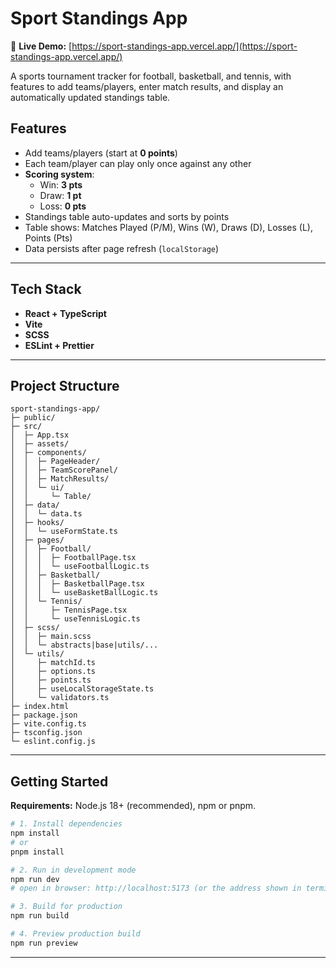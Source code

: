 # Sport Standings App

🔗 **Live Demo:** [https://sport-standings-app.vercel.app/](https://sport-standings-app.vercel.app/)

A sports tournament tracker for football, basketball, and tennis, with features to add teams/players, enter match results, and display an automatically updated standings table.

## Features

-   Add teams/players (start at **0 points**)
-   Each team/player can play only once against any other
-   **Scoring system**:
    -   Win: **3 pts**
    -   Draw: **1 pt**
    -   Loss: **0 pts**
-   Standings table auto-updates and sorts by points
-   Table shows: Matches Played (P/M), Wins (W), Draws (D), Losses (L), Points (Pts)
-   Data persists after page refresh (`localStorage`)

---

## Tech Stack

-   **React + TypeScript**
-   **Vite**
-   **SCSS**
-   **ESLint + Prettier**

---

## Project Structure

```
sport-standings-app/
├─ public/
├─ src/
│  ├─ App.tsx
│  ├─ assets/
│  ├─ components/
│  │  ├─ PageHeader/
│  │  ├─ TeamScorePanel/
│  │  ├─ MatchResults/
│  │  └─ ui/
│  │     └─ Table/
│  ├─ data/
│  │  └─ data.ts
│  ├─ hooks/
│  │  └─ useFormState.ts
│  ├─ pages/
│  │  ├─ Football/
│  │  │  ├─ FootballPage.tsx
│  │  │  └─ useFootballLogic.ts
│  │  ├─ Basketball/
│  │  │  ├─ BasketballPage.tsx
│  │  │  └─ useBasketBallLogic.ts
│  │  └─ Tennis/
│  │     ├─ TennisPage.tsx
│  │     └─ useTennisLogic.ts
│  ├─ scss/
│  │  ├─ main.scss
│  │  └─ abstracts|base|utils/...
│  └─ utils/
│     ├─ matchId.ts
│     ├─ options.ts
│     ├─ points.ts
│     ├─ useLocalStorageState.ts
│     └─ validators.ts
├─ index.html
├─ package.json
├─ vite.config.ts
├─ tsconfig.json
└─ eslint.config.js
```

---

## Getting Started

**Requirements:** Node.js 18+ (recommended), npm or pnpm.

```bash
# 1. Install dependencies
npm install
# or
pnpm install

# 2. Run in development mode
npm run dev
# open in browser: http://localhost:5173 (or the address shown in terminal)

# 3. Build for production
npm run build

# 4. Preview production build
npm run preview
```

---
